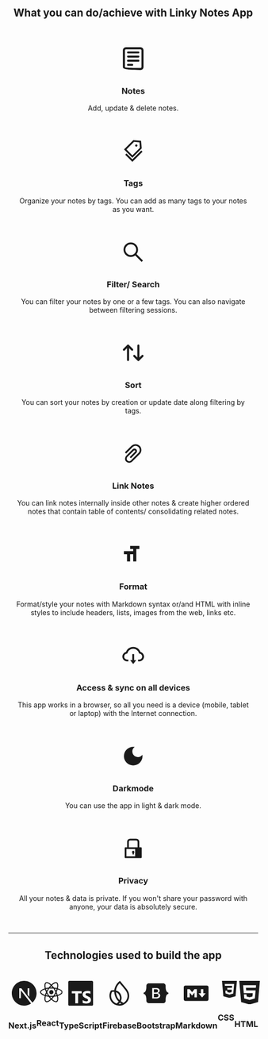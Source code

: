 <main align="center">
    <h2 style="margin: 2rem 0;">What you can do/achieve with <strong>Linky Notes App</strong></h2>
    <div style="display: flex; flex-wrap: wrap; justify-content: center; text-align: center; margin: auto;">
        <div style="margin: 1rem; text-align: center;">
            <svg stroke="currentColor" fill="none" stroke-width="0" viewBox="0 0 24 24" style="margin:0.5em" height="50"
                width="50" xmlns="http://www.w3.org/2000/svg">
                <path
                    d="M6 6C6 5.44772 6.44772 5 7 5H17C17.5523 5 18 5.44772 18 6C18 6.55228 17.5523 7 17 7H7C6.44771 7 6 6.55228 6 6Z"
                    fill="currentColor"></path>
                <path
                    d="M6 10C6 9.44771 6.44772 9 7 9H17C17.5523 9 18 9.44771 18 10C18 10.5523 17.5523 11 17 11H7C6.44771 11 6 10.5523 6 10Z"
                    fill="currentColor"></path>
                <path
                    d="M7 13C6.44772 13 6 13.4477 6 14C6 14.5523 6.44771 15 7 15H17C17.5523 15 18 14.5523 18 14C18 13.4477 17.5523 13 17 13H7Z"
                    fill="currentColor"></path>
                <path
                    d="M6 18C6 17.4477 6.44772 17 7 17H11C11.5523 17 12 17.4477 12 18C12 18.5523 11.5523 19 11 19H7C6.44772 19 6 18.5523 6 18Z"
                    fill="currentColor"></path>
                <path fill-rule="evenodd" clip-rule="evenodd"
                    d="M2 4C2 2.34315 3.34315 1 5 1H19C20.6569 1 22 2.34315 22 4V20C22 21.6569 20.6569 23 19 23h3C3.34315 23 2 21.6569 2 20V4ZM5 3H19C19.5523 3 20 3.44771 20 4V20C20 20.5523 19.5523 21 19 21h3C4.44772 21 4 20.5523 4 20V4C4 3.44772 4.44771 3 5 3Z"
                    fill="currentColor"></path>
            </svg>
            <h3>Notes</h3>
            <p>Add, update &amp; delete notes.</p>
        </div>
        <div style="margin: 1rem; text-align: center;">
            <svg stroke="currentColor" fill="currentColor" stroke-width="0" viewBox="0 0 1024 1024" style="margin:0.5em"
                height="50" width="50" xmlns="http://www.w3.org/2000/svg">
                <path
                    d="M483.2 790.3L861.4 412c1.7-1.7 2.5-4 2.3-6.3l-25.5-301.4c-.7-7.8-6.8-13.9-14.6-14.6L522.2 64.3c-2.3-.2-4.7.6-6.3 2.3L137.7 444.8a8.03 8.03 0 0 0 0 11.3l334.2 334.2c3.1 3.2 8.2 3.2 11.3 0zm62.6-651.7l224.6 19 19 224.6L477.5 694 233.9 450.5l311.9-311.9zm60.16 186.23a48 48 0 1 0 67.88-67.89 48 48 0 1 0-67.88 67.89zM889.7 539.8l-39.6-39.5a8.03 8.03 0 0 0-11.3 0l-362 361.3-237.6-237a8.03 8.03 0 0 0-11.3 0l-39.6 39.5a8.03 8.03 0 0 0 0 11.3l243.2 242.8 39.6 39.5c3.1 3.1 8.2 3.1 11.3 0l407.3-406.6c3.1-3.1 3.1-8.2 0-11.3z">
                </path>
            </svg>
            <h3>Tags</h3>
            <p>Organize your notes by tags. You can add as many tags to your notes as you want.</p>
        </div>
        <div style="margin: 1rem; text-align: center;">
            <svg stroke="currentColor" fill="currentColor" stroke-width="0" viewBox="0 0 1024 1024" style="margin:0.5em"
                height="50" width="50" xmlns="http://www.w3.org/2000/svg">
                <path
                    d="M909.6 854.5L649.9 594.8C690.2 542.7 712 479 712 412c0-80.2-31.3-155.4-87.9-212.1-56.6-56.7-132-87.9-212.1-87.9s-155.5 31.3-212.1 87.9C143.2 256.5 112 331.8 112 412c0 80.1 31.3 155.5 87.9 212.1C256.5 680.8 331.8 712 412 712c67 0 130.6-21.8 182.7-62l259.7 259.6a8.2 8.2 0 0 0 11.6 0l43.6-43.5a8.2 8.2 0 0 0 0-11.6zM570.4 570.4C528 612.7 471.8 636 412 636s-116-23.3-158.4-65.6C211.3 528 188 471.8 188 412s23.3-116.1 65.6-158.4C296 211.3 352.2 188 412 188s116.1 23.2 158.4 65.6S636 352.2 636 412s-23.3 116.1-65.6 158.4z">
                </path>
            </svg>
            <h3>Filter/ Search</h3>
            <p>You can filter your notes by one or a few tags. You can also navigate between filtering sessions.</p>
        </div>
        <div style="margin: 1rem; text-align: center;">
            <svg stroke="currentColor" fill="none" stroke-width="2" viewBox="0 0 24 24" stroke-linecap="round"
                stroke-linejoin="round" style="margin:0.5em" height="50" width="50" xmlns="http://www.w3.org/2000/svg">
                <path d="M3 9l4 -4l4 4m-4 -4v14"></path>
                <path d="M21 15l-4 4l-4 -4m4 4v-14"></path>
            </svg>
            <h3>Sort</h3>
            <p>You can sort your notes by creation or update date along filtering by tags.</p>
        </div>
        <div style="margin: 1rem; text-align: center;">
            <svg stroke="currentColor" fill="currentColor" stroke-width="0" viewBox="0 0 1024 1024" style="margin:0.5em"
                height="50" width="50" xmlns="http://www.w3.org/2000/svg">
                <path
                    d="M779.3 196.6c-94.2-94.2-247.6-94.2-341.7 0l-261 260.8c-1.7 1.7-2.6 4-2.6 6.4s.9 4.7 2.6 6.4l36.9 36.9a9 9 0 0 0 12.7 0l261-260.8c32.4-32.4 75.5-50.2 121.3-50.2s88.9 17.8 121.2 50.2c32.4 32.4 50.2 75.5 50.2 121.2 0 45.8-17.8 88.8-50.2 121.2l-266 265.9-43.1 43.1c-40.3 40.3-105.8 40.3-146.1 0-19.5-19.5-30.2-45.4-30.2-73s10.7-53.5 30.2-73l263.9-263.8c6.7-6.6 15.5-10.3 24.9-10.3h.1c9.4 0 18.1 3.7 24.7 10.3 6.7 6.7 10.3 15.5 10.3 24.9 0 9.3-3.7 18.1-10.3 24.7L372.4 653c-1.7 1.7-2.6 4-2.6 6.4s.9 4.7 2.6 6.4l36.9 36.9a9 9 0 0 0 12.7 0l215.6-215.6c19.9-19.9 30.8-46.3 30.8-74.4s-11-54.6-30.8-74.4c-41.1-41.1-107.9-41-149 0L463 364 224.8 602.1A172.22 172.22 0 0 0 174 724.8c0 46.3 18.1 89.8 50.8 122.5 33.9 33.8 78.3 50.7 122.7 50.7 44.4 0 88.8-16.9 122.6-50.7l309.2-309C824.8 492.7 850 432 850 367.5c.1-64.6-25.1-125.3-70.7-170.9z">
                </path>
            </svg>
            <h3>Link Notes</h3>
            <p>You can link notes internally inside other notes &amp; create higher ordered notes that contain table of
                contents/ consolidating related notes.</p>
        </div>
        <div style="margin: 1rem; text-align: center;">
            <svg stroke="currentColor" fill="currentColor" stroke-width="0" viewBox="0 0 24 24" style="margin:0.5em"
                height="50" width="50" xmlns="http://www.w3.org/2000/svg">
                <path fill="none" d="M0 0h24v24H0z"></path>
                <path d="M9 4v3h3v12h3V7h3V4H9zm-6 8h3v7h3v-7h3V9H3v3z"></path>
            </svg>
            <h3>Format</h3>
            <p>Format/style your notes with Markdown syntax or/and HTML with inline styles to include headers, lists,
                images
                from the web, links etc.</p>
        </div>
        <div style="margin: 1rem; text-align: center;">
            <svg stroke="currentColor" fill="currentColor" stroke-width="0" viewBox="0 0 1024 1024" style="margin:0.5em"
                height="50" width="50" xmlns="http://www.w3.org/2000/svg">
                <path
                    d="M624 706.3h-74.1V464c0-4.4-3.6-8-8-8h-60c-4.4 0-8 3.6-8 8v242.3H400c-6.7 0-10.4 7.7-6.3 12.9l112 141.7a8 8 0 0 0 12.6 0l112-141.7c4.1-5.2.4-12.9-6.3-12.9z">
                </path>
                <path
                    d="M811.4 366.7C765.6 245.9 648.9 160 512.2 160S258.8 245.8 213 366.6C127.3 389.1 64 467.2 64 560c0 110.5 89.5 200 199.9 200H304c4.4 0 8-3.6 8-8v-60c0-4.4-3.6-8-8-8h-40.1c-33.7 0-65.4-13.4-89-37.7-23.5-24.2-36-56.8-34.9-90.6.9-26.4 9.9-51.2 26.2-72.1 16.7-21.3 40.1-36.8 66.1-43.7l37.9-9.9 13.9-36.6c8.6-22.8 20.6-44.1 35.7-63.4a245.6 245.6 0 0 1 52.4-49.9c41.1-28.9 89.5-44.2 140-44.2s98.9 15.3 140 44.2c19.9 14 37.5 30.8 52.4 49.9 15.1 19.3 27.1 40.7 35.7 63.4l13.8 36.5 37.8 10C846.1 454.5 884 503.8 884 560c0 33.1-12.9 64.3-36.3 87.7a123.07 123.07 0 0 1-87.6 36.3H720c-4.4 0-8 3.6-8 8v60c0 4.4 3.6 8 8 8h40.1C870.5 760 960 670.5 960 560c0-92.7-63.1-170.7-148.6-193.3z">
                </path>
            </svg>
            <h3>Access &amp; sync on all devices</h3>
            <p>This app works in a browser, so all you need is a device (mobile, tablet or laptop) with the Internet
                connection.</p>
        </div>
        <div style="margin: 1rem; text-align: center;">
            <svg stroke="currentColor" fill="currentColor" stroke-width="0" viewBox="0 0 24 24" style="margin:0.5em"
                height="50" width="50" xmlns="http://www.w3.org/2000/svg">
                <path fill="none" d="M0 0h24v24H0z"></path>
                <path
                    d="M12 3a9 9 0 1 0 9 9c0-.46-.04-.92-.1-1.36a5.389 5.389 0 0 1-4.4 2.26 5.403 5.403 0 0 1-3.14-9.8c-.44-.06-.9-.1-1.36-.1z">
                </path>
            </svg>
            <h3>Darkmode</h3>
            <p>You can use the app in light &amp; dark mode.</p>
        </div>
        <div style="margin: 1rem; text-align: center;">
            <svg stroke="currentColor" fill="currentColor" stroke-width="0" viewBox="0 0 1024 1024" style="margin:0.5em"
                height="50" width="50" xmlns="http://www.w3.org/2000/svg">
                <path
                    d="M832 464h-68V240c0-70.7-57.3-128-128-128H388c-70.7 0-128 57.3-128 128v224h-68c-17.7 0-32 14.3-32 32v384c0 17.7 14.3 32 32 32h640c17.7 0 32-14.3 32-32V496c0-17.7-14.3-32-32-32zM332 240c0-30.9 25.1-56 56-56h248c30.9 0 56 25.1 56 56v224H332V240zm460 600H232V536h360v304zM484 701v53c0 4.4 3.6 8 8 8h40c4.4 0 8-3.6 8-8v-53a48.01 48.01 0 1 0-56 0z">
                </path>
            </svg>
            <h3>Privacy</h3>
            <p>All your notes &amp; data is private. If you won&#x27;t share your password with anyone, your data is
                absolutely secure.</p>
        </div>
    </div>
    </section>
    <section>
        <hr />
        <h2 style="margin: 2rem 0;">Technologies used to build the app</h2>
        <div style="display: flex; margin: auto">
            <div>
                <svg stroke="currentColor" fill="currentColor" stroke-width="0" role="img" viewBox="0 0 24 24"
                    style="margin:0.5em" height="50" width="50" xmlns="http://www.w3.org/2000/svg">
                    <path
                        d="M18.665 21.978C16.758 23.255 14.465 24 12 24 5.377 24 0 18.623 0 12S5.377 0 12 0s12 5.377 12 12c0 3.583-1.574 6.801-4.067 9.001L9.219 7.2H7.2v9.596h1.615V9.251l9.85 12.727Zm-3.332-8.533 1.6 2.061V7.2h-1.6v6.245Z">
                    </path>
                </svg>
                <h3>Next.js</h3>
            </div>
            <div>
                <svg stroke="currentColor" fill="currentColor" stroke-width="0" role="img" viewBox="0 0 24 24"
                    style="margin:0.5em" height="50" width="50" xmlns="http://www.w3.org/2000/svg">
                    <path
                        d="M14.23 12.004a2.236 2.236 0 0 1-2.235 2.236 2.236 2.236 0 0 1-2.236-2.236 2.236 2.236 0 0 1 2.235-2.236 2.236 2.236 0 0 1 2.236 2.236zm2.648-10.69c-1.346 0-3.107.96-4.888 2.622-1.78-1.653-3.542-2.602-4.887-2.602-.41 0-.783.093-1.106.278-1.375.793-1.683 3.264-.973 6.365C1.98 8.917 0 10.42 0 12.004c0 1.59 1.99 3.097 5.043 4.03-.704 3.113-.39 5.588.988 6.38.32.187.69.275 1.102.275 1.345 0 3.107-.96 4.888-2.624 1.78 1.654 3.542 2.603 4.887 2.603.41 0 .783-.09 1.106-.275 1.374-.792 1.683-3.263.973-6.365C22.02 15.096 24 13.59 24 12.004c0-1.59-1.99-3.097-5.043-4.032.704-3.11.39-5.587-.988-6.38-.318-.184-.688-.277-1.092-.278zm-.005 1.09v.006c.225 0 .406.044.558.127.666.382.955 1.835.73 3.704-.054.46-.142.945-.25 1.44-.96-.236-2.006-.417-3.107-.534-.66-.905-1.345-1.727-2.035-2.447 1.592-1.48 3.087-2.292 4.105-2.295zm-9.77.02c1.012 0 2.514.808 4.11 2.28-.686.72-1.37 1.537-2.02 2.442-1.107.117-2.154.298-3.113.538-.112-.49-.195-.964-.254-1.42-.23-1.868.054-3.32.714-3.707.19-.09.4-.127.563-.132zm4.882 3.05c.455.468.91.992 1.36 1.564-.44-.02-.89-.034-1.345-.034-.46 0-.915.01-1.36.034.44-.572.895-1.096 1.345-1.565zM12 8.1c.74 0 1.477.034 2.202.093.406.582.802 1.203 1.183 1.86.372.64.71 1.29 1.018 1.946-.308.655-.646 1.31-1.013 1.95-.38.66-.773 1.288-1.18 1.87-.728.063-1.466.098-2.21.098-.74 0-1.477-.035-2.202-.093-.406-.582-.802-1.204-1.183-1.86-.372-.64-.71-1.29-1.018-1.946.303-.657.646-1.313 1.013-1.954.38-.66.773-1.286 1.18-1.868.728-.064 1.466-.098 2.21-.098zm-3.635.254c-.24.377-.48.763-.704 1.16-.225.39-.435.782-.635 1.174-.265-.656-.49-1.31-.676-1.947.64-.15 1.315-.283 2.015-.386zm7.26 0c.695.103 1.365.23 2.006.387-.18.632-.405 1.282-.66 1.933-.2-.39-.41-.783-.64-1.174-.225-.392-.465-.774-.705-1.146zm3.063.675c.484.15.944.317 1.375.498 1.732.74 2.852 1.708 2.852 2.476-.005.768-1.125 1.74-2.857 2.475-.42.18-.88.342-1.355.493-.28-.958-.646-1.956-1.1-2.98.45-1.017.81-2.01 1.085-2.964zm-13.395.004c.278.96.645 1.957 1.1 2.98-.45 1.017-.812 2.01-1.086 2.964-.484-.15-.944-.318-1.37-.5-1.732-.737-2.852-1.706-2.852-2.474 0-.768 1.12-1.742 2.852-2.476.42-.18.88-.342 1.356-.494zm11.678 4.28c.265.657.49 1.312.676 1.948-.64.157-1.316.29-2.016.39.24-.375.48-.762.705-1.158.225-.39.435-.788.636-1.18zm-9.945.02c.2.392.41.783.64 1.175.23.39.465.772.705 1.143-.695-.102-1.365-.23-2.006-.386.18-.63.406-1.282.66-1.933zM17.92 16.32c.112.493.2.968.254 1.423.23 1.868-.054 3.32-.714 3.708-.147.09-.338.128-.563.128-1.012 0-2.514-.807-4.11-2.28.686-.72 1.37-1.536 2.02-2.44 1.107-.118 2.154-.3 3.113-.54zm-11.83.01c.96.234 2.006.415 3.107.532.66.905 1.345 1.727 2.035 2.446-1.595 1.483-3.092 2.295-4.11 2.295-.22-.005-.406-.05-.553-.132-.666-.38-.955-1.834-.73-3.703.054-.46.142-.944.25-1.438zm4.56.64c.44.02.89.034 1.345.034.46 0 .915-.01 1.36-.034-.44.572-.895 1.095-1.345 1.565-.455-.47-.91-.993-1.36-1.565z">
                    </path>
                </svg>
                <h3>React</h3>
            </div>
            <div>
                <svg stroke="currentColor" fill="currentColor" stroke-width="0" role="img" viewBox="0 0 24 24"
                    style="margin:0.5em" height="50" width="50" xmlns="http://www.w3.org/2000/svg">
                    <path
                        d="M1.125 0C.502 0 0 .502 0 1.125v21.75C0 23.498.502 24 1.125 24h21.75c.623 0 1.125-.502 1.125-1.125V1.125C24 .502 23.498 0 22.875 0zm17.363 9.75c.612 0 1.154.037 1.627.111a6.38 6.38 0 0 1 1.306.34v2.458a3.95 3.95 0 0 0-.643-.361 5.093 5.093 0 0 0-.717-.26 5.453 5.453 0 0 0-1.426-.2c-.3 0-.573.028-.819.086a2.1 2.1 0 0 0-.623.242c-.17.104-.3.229-.393.374a.888.888 0 0 0-.14.49c0 .196.053.373.156.529.104.156.252.304.443.444s.423.276.696.41c.273.135.582.274.926.416.47.197.892.407 1.266.628.374.222.695.473.963.753.268.279.472.598.614.957.142.359.214.776.214 1.253 0 .657-.125 1.21-.373 1.656a3.033 3.033 0 0 1-1.012 1.085 4.38 4.38 0 0 1-1.487.596c-.566.12-1.163.18-1.79.18a9.916 9.916 0 0 1-1.84-.164 5.544 5.544 0 0 1-1.512-.493v-2.63a5.033 5.033 0 0 0 3.237 1.2c.333 0 .624-.03.872-.09.249-.06.456-.144.623-.25.166-.108.29-.234.373-.38a1.023 1.023 0 0 0-.074-1.089 2.12 2.12 0 0 0-.537-.5 5.597 5.597 0 0 0-.807-.444 27.72 27.72 0 0 0-1.007-.436c-.918-.383-1.602-.852-2.053-1.405-.45-.553-.676-1.222-.676-2.005 0-.614.123-1.141.369-1.582.246-.441.58-.804 1.004-1.089a4.494 4.494 0 0 1 1.47-.629 7.536 7.536 0 0 1 1.77-.201zm-15.113.188h9.563v2.166H9.506v9.646H6.789v-9.646H3.375z">
                    </path>
                </svg>
                <h3>TypeScript</h3>
            </div>
            <div>
                <svg stroke="currentColor" fill="currentColor" stroke-width="0" role="img" viewBox="0 0 24 24"
                    style="margin:0.5em" height="50" width="50" xmlns="http://www.w3.org/2000/svg">
                    <path
                        d="M19.455 8.369c-.538-.748-1.778-2.285-3.681-4.569-.826-.991-1.535-1.832-1.884-2.245a146 146 0 0 0-.488-.576l-.207-.245-.113-.133-.022-.032-.01-.005L12.57 0l-.609.488c-1.555 1.246-2.828 2.851-3.681 4.64-.523 1.064-.864 2.105-1.043 3.176-.047.241-.088.489-.121.738-.209-.017-.421-.028-.632-.033-.018-.001-.035-.002-.059-.003a7.46 7.46 0 0 0-2.28.274l-.317.089-.163.286c-.765 1.342-1.198 2.869-1.252 4.416-.07 2.01.477 3.954 1.583 5.625 1.082 1.633 2.61 2.882 4.42 3.611l.236.095.071.025.003-.001a9.59 9.59 0 0 0 2.941.568q.171.006.342.006c1.273 0 2.513-.249 3.69-.742l.008.004.313-.145a9.63 9.63 0 0 0 3.927-3.335c1.01-1.49 1.577-3.234 1.641-5.042.075-2.161-.643-4.304-2.133-6.371m-7.083 6.695c.328 1.244.264 2.44-.191 3.558-1.135-1.12-1.967-2.352-2.475-3.665-.543-1.404-.87-2.74-.974-3.975.48.157.922.366 1.315.622 1.132.737 1.914 1.902 2.325 3.461zm.207 6.022c.482.368.99.712 1.513 1.028-.771.21-1.565.302-2.369.273a8 8 0 0 1-.373-.022c.458-.394.869-.823 1.228-1.279zm1.347-6.431c-.516-1.957-1.527-3.437-3.002-4.398-.647-.421-1.385-.741-2.194-.95.011-.134.026-.268.043-.4.014-.113.03-.216.046-.313.133-.689.332-1.37.589-2.025.099-.25.206-.499.321-.74l.004-.008c.177-.358.376-.719.61-1.105l.092-.152-.003-.001c.544-.851 1.197-1.627 1.942-2.311l.288.341c.672.796 1.304 1.548 1.878 2.237 1.291 1.549 2.966 3.583 3.612 4.48 1.277 1.771 1.893 3.579 1.83 5.375-.049 1.395-.461 2.755-1.195 3.933-.694 1.116-1.661 2.05-2.8 2.708-.636-.318-1.559-.839-2.539-1.599.79-1.575.952-3.28.479-5.072zm-2.575 5.397c-.725.939-1.587 1.55-2.09 1.856-.081-.029-.163-.06-.243-.093l-.065-.026c-1.49-.616-2.747-1.656-3.635-3.01-.907-1.384-1.356-2.993-1.298-4.653.041-1.19.338-2.327.882-3.379.316-.07.638-.114.96-.131l.084-.002c.162-.003.324-.003.478 0 .227.011.454.035.677.07.073 1.513.445 3.145 1.105 4.852.637 1.644 1.694 3.162 3.144 4.515z">
                    </path>
                </svg>
                <h3>Firebase</h3>
            </div>
            <div>
                <svg stroke="currentColor" fill="currentColor" stroke-width="0" role="img" viewBox="0 0 24 24"
                    style="margin:0.5em" height="50" width="50" xmlns="http://www.w3.org/2000/svg">
                    <path
                        d="M11.77 11.24H9.956V8.202h2.152c1.17 0 1.834.522 1.834 1.466 0 1.008-.773 1.572-2.174 1.572zm.324 1.206H9.957v3.348h2.231c1.459 0 2.232-.585 2.232-1.685s-.795-1.663-2.326-1.663zM24 11.39v1.218c-1.128.108-1.817.944-2.226 2.268-.407 1.319-.463 2.937-.42 4.186.045 1.3-.968 2.5-2.337 2.5H4.985c-1.37 0-2.383-1.2-2.337-2.5.043-1.249-.013-2.867-.42-4.186-.41-1.324-1.1-2.16-2.228-2.268V11.39c1.128-.108 1.819-.944 2.227-2.268.408-1.319.464-2.937.42-4.186-.045-1.3.968-2.5 2.338-2.5h14.032c1.37 0 2.382 1.2 2.337 2.5-.043 1.249.013 2.867.42 4.186.409 1.324 1.098 2.16 2.226 2.268zm-7.927 2.817c0-1.354-.953-2.333-2.368-2.488v-.057c1.04-.169 1.856-1.135 1.856-2.213 0-1.537-1.213-2.538-3.062-2.538h-4.16v10.172h4.181c2.218 0 3.553-1.086 3.553-2.876z">
                    </path>
                </svg>
                <h3>Bootstrap</h3>
            </div>
            <div>
                <svg stroke="currentColor" fill="currentColor" stroke-width="0" role="img" viewBox="0 0 24 24"
                    style="margin:0.5em" height="50" width="50" xmlns="http://www.w3.org/2000/svg">
                    <path
                        d="M22.27 19.385H1.73A1.73 1.73 0 010 17.655V6.345a1.73 1.73 0 011.73-1.73h20.54A1.73 1.73 0 0124 6.345v11.308a1.73 1.73 0 01-1.73 1.731zM5.769 15.923v-4.5l2.308 2.885 2.307-2.885v4.5h2.308V8.078h-2.308l-2.307 2.885-2.308-2.885H3.46v7.847zM21.232 12h-2.309V8.077h-2.307V12h-2.308l3.461 4.039z">
                    </path>
                </svg>
                <h3>Markdown</h3>
            </div>
            <div>
                <svg stroke="currentColor" fill="currentColor" stroke-width="0" role="img" viewBox="0 0 24 24"
                    style="margin:0.5em" height="50" width="50" xmlns="http://www.w3.org/2000/svg">
                    <path
                        d="M1.5 0h21l-1.91 21.563L11.977 24l-8.565-2.438L1.5 0zm17.09 4.413L5.41 4.41l.213 2.622 10.125.002-.255 2.716h-6.64l.24 2.573h6.182l-.366 3.523-2.91.804-2.956-.81-.188-2.11h-2.61l.29 3.855L12 19.288l5.373-1.53L18.59 4.414z">
                    </path>
                </svg>
                <h3>CSS</h3>
            </div>
            <div>
                <svg stroke="currentColor" fill="currentColor" stroke-width="0" role="img" viewBox="0 0 24 24"
                    style="margin:0.5em" height="50" width="50" xmlns="http://www.w3.org/2000/svg">
                    <path
                        d="M1.5 0h21l-1.91 21.563L11.977 24l-8.564-2.438L1.5 0zm7.031 9.75l-.232-2.718 10.059.003.23-2.622L5.412 4.41l.698 8.01h9.126l-.326 3.426-2.91.804-2.955-.81-.188-2.11H6.248l.33 4.171L12 19.351l5.379-1.443.744-8.157H8.531z">
                    </path>
                </svg>
                <h3>HTML</h3>
            </div>
        </div>
    </section>
    </div>
</main>